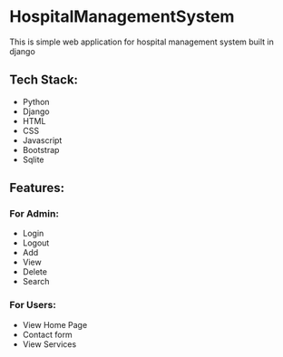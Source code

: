 # HospitalManagementSystem
This is simple web application for hospital management system built in django

## Tech Stack:
- Python
- Django
- HTML
- CSS
- Javascript
- Bootstrap 
- Sqlite 


## Features:

  ### For Admin:
 - Login 
 - Logout
 - Add
 - View 
 - Delete
 - Search
 
  ### For Users:  
 - View Home Page
 - Contact form 
 - View Services



